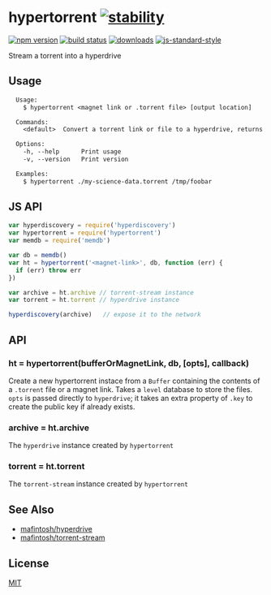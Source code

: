 # hypertorrent [![stability][0]][1]
[![npm version][2]][3] [![build status][4]][5]
[![downloads][8]][9] [![js-standard-style][10]][11]

Stream a torrent into a hyperdrive

## Usage
```txt
  Usage:
    $ hypertorrent <magnet link or .torrent file> [output location]

  Commands:
    <default>  Convert a torrent link or file to a hyperdrive, returns a key

  Options:
    -h, --help      Print usage
    -v, --version   Print version

  Examples:
    $ hypertorrent ./my-science-data.torrent /tmp/foobar
```

## JS API
```js
var hyperdiscovery = require('hyperdiscovery')
var hypertorrent = require('hypertorrent')
var memdb = require('memdb')

var db = memdb()
var ht = hypertorrent('<magnet-link>', db, function (err) {
  if (err) throw err
})

var archive = ht.archive // torrent-stream instance
var torrent = ht.torrent // hyperdrive instance

hyperdiscovery(archive)   // expose it to the network
```

## API
### ht = hypertorrent(bufferOrMagnetLink, db, [opts], callback)
Create a new hypertorrent instace from a `Buffer` containing the contents of a
`.torrent` file or a magnet link. Takes a `level` database to store the files.
`opts` is passed directly to `hyperdrive`; it takes an extra property of `.key`
to create the public key if already exists.

### archive = ht.archive
The `hyperdrive` instance created by `hypertorrent`

### torrent = ht.torrent
The `torrent-stream` instance created by `hypertorrent`

## See Also
- [mafintosh/hyperdrive](https://github.com/mafintosh/hyperdrive)
- [mafintosh/torrent-stream](https://github.com/mafintosh/torrent-stream)

## License
[MIT](https://tldrlegal.com/license/mit-license)

[0]: https://img.shields.io/badge/stability-experimental-orange.svg?style=flat-square
[1]: https://nodejs.org/api/documentation.html#documentation_stability_index
[2]: https://img.shields.io/npm/v/hypertorrent.svg?style=flat-square
[3]: https://npmjs.org/package/hypertorrent
[4]: https://img.shields.io/travis/yoshuawuyts/hypertorrent/master.svg?style=flat-square
[5]: https://travis-ci.org/yoshuawuyts/hypertorrent
[6]: https://img.shields.io/codecov/c/github/yoshuawuyts/hypertorrent/master.svg?style=flat-square
[7]: https://codecov.io/github/yoshuawuyts/hypertorrent
[8]: http://img.shields.io/npm/dm/hypertorrent.svg?style=flat-square
[9]: https://npmjs.org/package/hypertorrent
[10]: https://img.shields.io/badge/code%20style-standard-brightgreen.svg?style=flat-square
[11]: https://github.com/feross/standard
